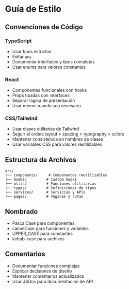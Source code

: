 # Guía de Estilo

## Convenciones de Código

### TypeScript

- Usar tipos estrictos
- Evitar `any`
- Documentar interfaces y tipos complejos
- Usar enums para valores constantes

### React

- Componentes funcionales con hooks
- Props tipadas con interfaces
- Separar lógica de presentación
- Usar memo cuando sea necesario

### CSS/Tailwind

- Usar clases utilitarias de Tailwind
- Seguir el orden: layout > spacing > typography > colors
- Mantener consistencia en nombres de clases
- Usar variables CSS para valores reutilizables

## Estructura de Archivos

```
src/
├── components/     # Componentes reutilizables
├── hooks/         # Custom hooks
├── utils/         # Funciones utilitarias
├── types/         # Definiciones de tipos
├── services/      # Servicios y APIs
└── pages/         # Páginas y rutas
```

## Nombrado

- PascalCase para componentes
- camelCase para funciones y variables
- UPPER_CASE para constantes
- kebab-case para archivos

## Comentarios

- Documentar funciones complejas
- Explicar decisiones de diseño
- Mantener comentarios actualizados
- Usar JSDoc para documentación de API
